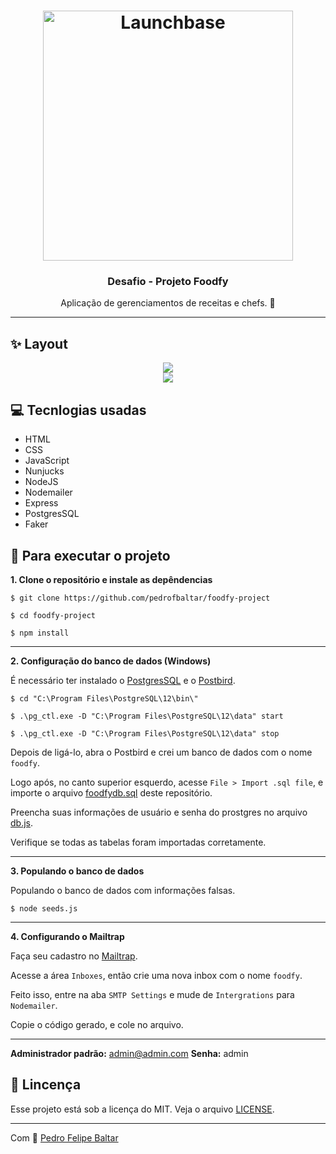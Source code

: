 <h1 align="center">
  <img alt="Launchbase" src="https://storage.googleapis.com/golden-wind/bootcamp-launchbase/logo.png" width="400px" />
</h1>

<h3 align="center">
  Desafio - Projeto Foodfy
</h3>

<p align="center">
  Aplicação de gerenciamentos de receitas e chefs. 🍔
</p>

<hr>

## ✨ Layout

<div align="center">
  <img src="https://camo.githubusercontent.com/149256ed02c9054607878cd5f68d083ee99ae27d/68747470733a2f2f726f636b6574736561742d63646e2e73332d73612d656173742d312e616d617a6f6e6177732e636f6d2f6d6f636b75702e706e67">
</div>
<div align="center">
  <img src="https://camo.githubusercontent.com/19b7dae0fdba337226622d5170d6589c9c9ee6f2/68747470733a2f2f726f636b6574736561742d63646e2e73332d73612d656173742d312e616d617a6f6e6177732e636f6d2f6d6f636b75702d646574616c68652d726563656974612e706e67">
</div>

## 💻 Tecnlogias usadas

- HTML
- CSS
- JavaScript
- Nunjucks
- NodeJS
- Nodemailer
- Express
- PostgresSQL
- Faker

## 🚀 Para executar o projeto

**1. Clone o repositório e instale as depêndencias**

```
$ git clone https://github.com/pedrofbaltar/foodfy-project

$ cd foodfy-project

$ npm install
```

---

**2. Configuração do banco de dados (Windows)**

É necessário ter instalado o [PostgresSQL](https://www.postgresql.org/download/) e o [Postbird](https://www.electronjs.org/apps/postbird).

```
$ cd "C:\Program Files\PostgreSQL\12\bin\"

$ .\pg_ctl.exe -D "C:\Program Files\PostgreSQL\12\data" start

$ .\pg_ctl.exe -D "C:\Program Files\PostgreSQL\12\data" stop
```

Depois de ligá-lo, abra o Postbird e crei um banco de dados com o nome `foodfy`.

Logo após, no canto superior esquerdo, acesse `File > Import .sql file`, e importe o arquivo [foodfydb.sql](https://github.com/pedrofbaltar/foodfy-project/blob/main/foodfydb.sql) deste repositório.

Preencha suas informações de usuário e senha do prostgres no arquivo [db.js](https://github.com/pedrofbaltar/foodfy-project/blob/main/src/config/db.js).

Verifique se todas as tabelas foram importadas corretamente.

---

**3. Populando o banco de dados**

Populando o banco de dados com informações falsas.

```
$ node seeds.js
```

---

**4. Configurando o Mailtrap**

Faça seu cadastro no [Mailtrap](https://mailtrap.io/).

Acesse a área `Inboxes`, então crie uma nova inbox com o nome `foodfy`.

Feito isso, entre na aba `SMTP Settings` e mude de `Intergrations` para `Nodemailer`.

Copie o código gerado, e cole no arquivo.

---

**Administrador padrão:** admin@admin.com
**Senha:** admin

## 📜 Lincença

Esse projeto está sob a licença do MIT. Veja o arquivo [LICENSE](https://github.com/pedrofbaltar/foodfy-project/blob/main/LICENSE).

<hr>

Com 💜 [Pedro Felipe Baltar](https://github.com/pedrofbaltar)
